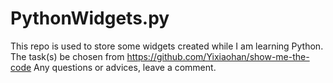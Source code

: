 # PythonWidgets.py
This repo is used to store some widgets created while I am learning Python.
The task(s) be chosen from https://github.com/Yixiaohan/show-me-the-code
Any questions or advices, leave a comment.
